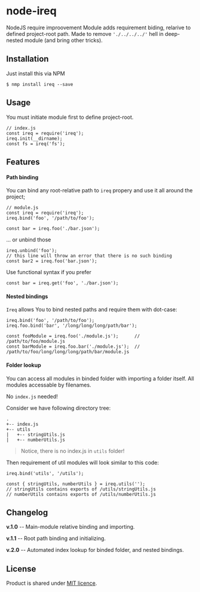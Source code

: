 # node-ireq
NodeJS require improovement
Module adds requirement biding, relarive to defined project-root path.
Made to remove `'./../../../'` hell in deep-nested module (and bring other tricks).

## Installation
Just install this via NPM
```
$ nmp install ireq --save
```

## Usage
You must initiate module first to define project-root.
```
// index.js
const ireq = require('ireq');
ireq.init(__dirname);
const fs = ireq('fs');
```

## Features

#### Path binding

You can bind any root-relative path to `ireq` propery and use it all around the project;
```
// module.js
const ireq = require('ireq');
ireq.bind('foo', '/path/to/foo');

const bar = ireq.foo('./bar.json');
```
... or unbind those
```
ireq.unbind('foo');
// this line will throw an error that there is no such binding
const bar2 = ireq.foo('bar.json');
```
Use functional syntax if you prefer
```
const bar = ireq.get('foo', './bar.json');
```

#### Nested bindings

`Ireq` allows You to bind nested paths and require them with dot-case:
```
ireq.bind('foo', '/path/to/foo');
ireq.foo.bind('bar', '/long/long/long/path/bar');

const fooModule = ireq.foo('./module.js');      // /path/to/foo/module.js
const barModule = ireq.foo.bar('./module.js');  // /path/to/foo/long/long/long/path/bar/module.js
```

#### Folder lookup

You can access all modules in binded folder with importing a folder itself. All modules accessable by filenames.

No `index.js` needed!

Consider we have following directory tree:
```
.
+-- index.js
+-- utils
|   +-- stringUtils.js
|   +-- numberUtils.js

```

> Notice, there is no index.js in `utils` folder!

Then requirement of util modules will look similar to this code:
```
ireq.bind('utils', '/utils');

const { stringUtils, numberUtils } = ireq.utils('');
// stringUtils contains exports of /utils/stringUtils.js
// numberUtils contains exports of /utils/numberUtils.js
```

## Changelog

**v.1.0** -- Main-module relative binding and importing.

**v.1.1** -- Root path binding and initializing.

**v.2.0** -- Automated index lookup for binded folder, and nested bindings.

## License

Product is shared under [MIT licence](https://github.com/Karponter/node-ireq/blob/master/LICENSE).
